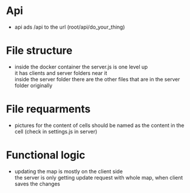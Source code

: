 # Api
- api ads /api to the url (root/api/do_your_thing)

# File structure
- inside the docker container the server.js is one level up \
    it has clients and server folders near it \
    inside the server folder there are the other files that are in the server folder originally

# File requarments
- pictures for the content of cells should be named as the content in the cell (check in settings.js in server)

# Functional logic
- updating the map is mostly on the client side\
    the server is only getting update request with whole map, when client saves the changes